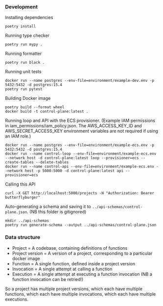 ### Development

Installing dependencies
```commandline
poetry install
```

Running type checker
```commandline
poetry run mypy .
```

Running formatter
```commandline
poetry run black .
```

Running unit tests
```commandline
docker run --name postgres --env-file=environment/example-dev.env -p 5432:5432 -d postgres:15.4
poetry run pytest
```

Building Docker image
```commandline
poetry build --format wheel
docker build -t control-plane:latest .
```

Running loop and API with the ECS provisioner.
(Example IAM permissions in iam_permissions/iam_policy.json.
The AWS_ACCESS_KEY_ID and AWS_SECRET_ACCESS_KEY environment variables are not required if using an IAM role.)
```commandline
docker run --name postgres --env-file=environment/example-ecs.env -p 5432:5432 -d postgres:15.4
docker run --name control-loop --env-file=environment/example-ecs.env --network host -d control-plane:latest loop --provisioner=ecs --create-tables --delete-tables
docker run --name control-api --env-file=environment/example-ecs.env --network host -p 5000:5000 -d control-plane:latest api --provisioner=ecs
```

Calling this API
```commandline
curl -X GET http://localhost:5000/projects -H "Authorization: Bearer butterflyburger"
```

Auto-generating a schema and saving it to `../api-schemas/control-plane.json`. (NB this folder is gitignored)
```commandline
mkdir ../api-schemas
poetry run generate-schema --output ../api-schemas/control-plane.json
```

### Data structure

- Project = A codebase, containing definitions of functions
- Project version = A version of a project, corresponding to a particular docker image
- Function = A single function, defined inside a project version
- Invocation = A single attempt at calling a function
- Execution = A single attempt at executing a function invocation (NB a function invocation can be retried!)

So a project has multiple project versions, which each have multiple functions, which each have multiple invocations,
which each have multiple executions.
